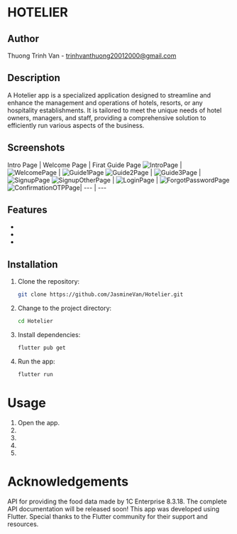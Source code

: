 # HOTELIER

## Author
Thuong Trinh Van - trinhvanthuong20012000@gmail.com

## Description
A Hotelier app is a specialized application designed to streamline and enhance the management and operations of hotels, resorts, or any hospitality establishments. It is tailored to meet the unique needs of hotel owners, managers, and staff, providing a comprehensive solution to efficiently run various aspects of the business.

## Screenshots

Intro Page | Welcome Page | Firat Guide Page
![IntroPage](IntroPage.png) | ![WelcomePage](WelcomePage.png) | ![Guide1Page](Guide1Page.png)
![Guide2Page](Guide2Page.png) | ![Guide3Page](Guide3Page.png) | ![SignupPage](SignupPage.png)
![SignupOtherPage](SignupOtherPage.png) | ![LoginPage](LoginPage.png) | ![ForgotPasswordPage](ForgotPasswordPage.png)
![ConfirmationOTPPage](ConfirmationOTPPage.png)| --- | ---

## Features

- 
- 
- 

## Installation

1. Clone the repository:

   ```bash
   git clone https://github.com/JasmineVan/Hotelier.git

2. Change to the project directory:

   ```bash
   cd Hotelier

3. Install dependencies:

   ```bash
   flutter pub get

4. Run the app:

   ```bash
   flutter run

# Usage
1. Open the app.
2. 
3. 
4. 
5. 

# Acknowledgements
API for providing the food data made by 1C Enterprise 8.3.18. 
The complete API documentation will be released soon!
This app was developed using Flutter.
Special thanks to the Flutter community for their support and resources.
